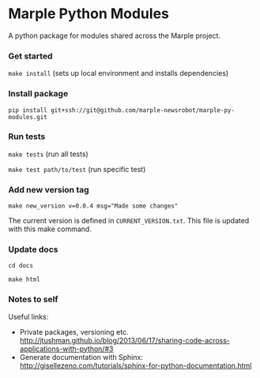 # Marple Python Modules

A python package for modules shared across the Marple project.


### Get started

`make install` (sets up local environment and installs dependencies)

### Install package

`pip install git+ssh://git@github.com/marple-newsrobot/marple-py-modules.git`

### Run tests

`make tests` (run all tests)

`make test path/to/test` (run specific test)

### Add new version tag

`make new_version v=0.0.4 msg="Made some changes"`

The current version is defined in `CURRENT_VERSION.txt`. This file is updated with this make command.

### Update docs

`cd docs`

`make html`

### Notes to self

Useful links:

- Private packages, versioning etc. http://jtushman.github.io/blog/2013/06/17/sharing-code-across-applications-with-python/#3
- Generate documentation with Sphinx: http://gisellezeno.com/tutorials/sphinx-for-python-documentation.html

